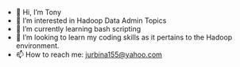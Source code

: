 - 👋 Hi, I’m Tony
- 👀 I’m interested in Hadoop Data Admin Topics
- 🌱 I’m currently learning bash scripting
- 💞️ I’m looking to learn my coding skills as it pertains to the Hadoop environment.
- 📫 How to reach me: jurbina155@yahoo.com

<!---
jurbina155/jurbina155 is a ✨ special ✨ repository because its `README.md` (this file) appears on your GitHub profile.
You can click the Preview link to take a look at your changes.
--->
